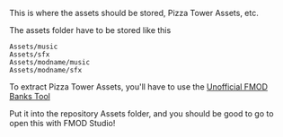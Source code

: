 This is where the assets should be stored, Pizza Tower Assets, etc.

The assets folder have to be stored like this
```
Assets/music
Assets/sfx
Assets/modname/music
Assets/modname/sfx
```

To extract Pizza Tower Assets, you'll have to use the [Unofficial FMOD Banks Tool](https://gamebanana.com/tools/12100)

Put it into the repository Assets folder, and you should be good to go to open this with FMOD Studio!